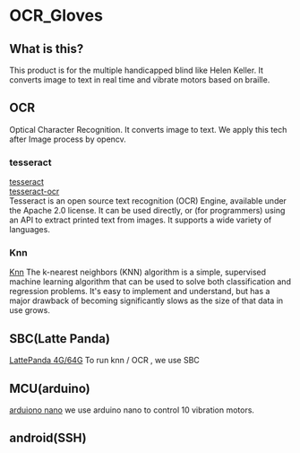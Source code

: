 # OCR_Gloves

## What is this?
This product is for the multiple handicapped blind like Helen Keller. It converts image to text in real time and vibrate motors based on braille.

## OCR
Optical Character Recognition. It converts image to text. We apply this tech after Image process by opencv.  
### tesseract
[tesseract](https://github.com/tesseract-ocr/tesseract)  
[tesseract-ocr](https://github.com/tesseract-ocr/tesseract/wiki)  
Tesseract is an open source text recognition (OCR) Engine, available under the Apache 2.0 license. It can be used directly, or (for programmers) using an API to extract printed text from images. It supports a wide variety of languages.  
### Knn
[Knn](https://github.com/MicrocontrollersAndMore/OpenCV_3_KNN_Character_Recognition_Cpp)
The k-nearest neighbors (KNN) algorithm is a simple, supervised machine learning algorithm that can be used to solve both classification and regression problems. It's easy to implement and understand, but has a major drawback of becoming significantly slows as the size of that data in use grows.  
## SBC(Latte Panda)
[LattePanda 4G/64G](http://www.lattepanda.com/products/3.html)
To run knn / OCR , we use SBC
## MCU(arduino)
[arduiono nano](https://store.arduino.cc/usa/arduino-nano)
we use arduino nano to control 10 vibration motors.
## android(SSH)
